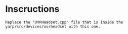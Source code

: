 # Inscructions

	Replace the "OVRHeadset.cpp" file that is inside the yarp/src/devices/ovrheadset with this one.

